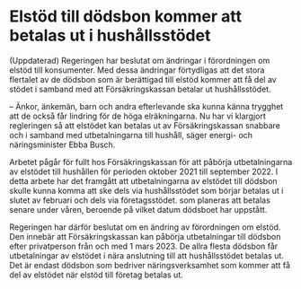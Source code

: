 # Elstöd till dödsbon kommer att betalas ut i hushållsstödet

(Uppdaterad) Regeringen har beslutat om ändringar i förordningen om elstöd till konsumenter. Med dessa ändringar förtydligas att det stora flertalet av de dödsbon som är berättigad till elstöd kommer att få del av stödet i samband med att Försäkringskassan betalar ut hushållsstödet.

– Änkor, änkemän, barn och andra efterlevande ska kunna känna trygghet att de också får lindring för de höga elräkningarna. Nu har vi klargjort regleringen så att elstödet kan betalas ut av Försäkringskassan snabbare och i samband med utbetalningarna till hushåll, säger energi- och näringsminister Ebba Busch.

Arbetet pågår för fullt hos Försäkringskassan för att påbörja utbetalningarna av elstödet till hushållen för perioden oktober 2021 till september 2022. I detta arbete har det framgått att utbetalningarna av elstödet till dödsbon skulle kunna komma att ske dels via hushållsstödet som börjar betalas ut i slutet av februari och dels via företagsstödet. som planeras att betalas senare under våren, beroende på vilket datum dödsboet har uppstått.

Regeringen har därför beslutat om en ändring av förordningen om elstöd. Den innebär att Försäkringskassan kan påbörja utbetalningar till dödsbon efter privatperson från och med 1 mars 2023. De allra flesta dödsbon får utbetalningar av elstödet i nära anslutning till att hushållsstödet betalas ut. Det är endast dödsbon som bedriver näringsverksamhet som kommer att få del av elstödet när elstöd till företag betalas ut.
